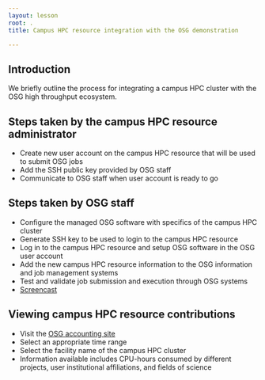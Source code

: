 ```yaml
---
layout: lesson
root: .
title: Campus HPC resource integration with the OSG demonstration

---
```


## Introduction

We briefly outline the process for integrating a campus HPC cluster with the OSG high throughput ecosystem.

## Steps taken by the campus HPC resource administrator
   * Create new user account on the campus HPC resource that will be used to submit OSG jobs
   * Add the SSH public key provided by OSG staff
   * Communicate to OSG staff when user account is ready to go

## Steps taken by OSG staff
   * Configure the managed OSG software with specifics of the campus HPC cluster
   * Generate SSH key to be used to login to the campus HPC resource
   * Log in to the campus HPC resource and setup OSG software in the OSG user account
   * Add the new campus HPC resource information to the OSG information and job management systems
   * Test and validate job submission and execution through OSG systems
   * [Screencast](https://asciinema.org/a/128318)

## Viewing campus HPC resource contributions
   * Visit the [OSG accounting site](https://gracc.opensciencegrid.org/dashboard/db/payload-jobs-summary?orgId=1)
   * Select an appropriate time range 
   * Select the facility name of the campus HPC cluster
   * Information available includes CPU-hours consumed by different projects, user institutional affiliations, and fields of science



